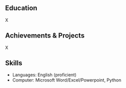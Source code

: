## Education
X
## Achievements & Projects
X
## Skills
- Languages: English (proficient)
- Computer: Microsoft Word/Excel/Powerpoint, Python